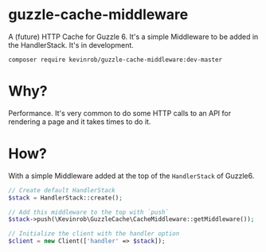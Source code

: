 # guzzle-cache-middleware
A (future) HTTP Cache for Guzzle 6. It's a simple Middleware to be added in the HandlerStack.
It's in development.

`composer require kevinrob/guzzle-cache-middleware:dev-master`

# Why?
Performance. It's very common to do some HTTP calls to an API for rendering a page and it takes times to do it.

# How?
With a simple Middleware added at the top of the `HandlerStack` of Guzzle6.

```php
// Create default HandlerStack
$stack = HandlerStack::create();

// Add this middleware to the top with `push`
$stack->push(\Kevinrob\GuzzleCache\CacheMiddleware::getMiddleware());

// Initialize the client with the handler option
$client = new Client(['handler' => $stack]);
```
